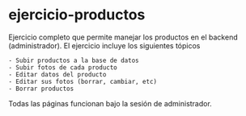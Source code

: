 # ejercicio-productos
Ejercicio completo que permite manejar los productos en el backend (administrador). El ejercicio incluye los siguientes tópicos

	- Subir productos a la base de datos
	- Subir fotos de cada producto
	- Editar datos del producto
	- Editar sus fotos (borrar, cambiar, etc)
	- Borrar productos

Todas las páginas funcionan bajo la sesión de administrador. 

